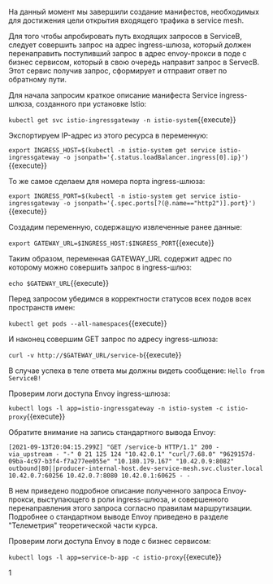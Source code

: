 На данный момент мы завершили создание манифестов, необходимых для достижения цели открытия входящего трафика в service mesh.

Для того чтобы апробировать путь входящих запросов в ServiceB, следует совершить запрос на адрес ingress-шлюза, который должен перенаправить поступивший запрос в адрес envoy-прокси в поде с бизнес сервисом, который в свою очередь направит запрос в ServecB. Этот сервис получив запрос, сформирует и отправит ответ по обратному пути.

Для начала запросим краткое описание манифеста Service ingress-шлюза, созданного при установке Istio:

`kubectl get svc istio-ingressgateway -n istio-system`{{execute}}

Экспортируем IP-адрес из этого ресурса в переменную:

`export INGRESS_HOST=$(kubectl -n istio-system get service istio-ingressgateway -o jsonpath='{.status.loadBalancer.ingress[0].ip}')`{{execute}}

То же самое сделаем для номера порта ingress-шлюза:

`export INGRESS_PORT=$(kubectl -n istio-system get service istio-ingressgateway -o jsonpath='{.spec.ports[?(@.name=="http2")].port}')`{{execute}}

Создадим переменную, содержащую извлеченные ранее данные:

`export GATEWAY_URL=$INGRESS_HOST:$INGRESS_PORT`{{execute}}

Таким образом, переменная GATEWAY_URL содержит адрес по которому можно совершить запрос в ingress-шлюз:

`echo $GATEWAY_URL`{{execute}}

Перед запросом убедимся в корректности статусов всех подов всех пространств имен:

`kubectl get pods --all-namespaces`{{execute}}

И наконец совершим GET запрос по адресу ingress-шлюза:

`curl -v http://$GATEWAY_URL/service-b`{{execute}}

В случае успеха в теле ответа мы должны видеть сообщение: `Hello from ServiceB!`

Проверим логи доступа Envoy ingress-шлюза:

`kubectl logs -l app=istio-ingressgateway -n istio-system -c istio-proxy`{{execute}}

Обратите внимание на запись стандартного вывода Envoy: 

`[2021-09-13T20:04:15.299Z] "GET /service-b HTTP/1.1" 200 - via_upstream - "-" 0 21 125 124 "10.42.0.1" "curl/7.68.0" "9629157d-09ba-4c97-b3f4-f7a277ee055e" "10.180.179.167" "10.42.0.9:8082" outbound|80||producer-internal-host.dev-service-mesh.svc.cluster.local 10.42.0.7:60256 10.42.0.7:8080 10.42.0.1:60625 - -`

В нем приведено подробное описание полученного запроса Envoy-прокси, выступающего в роли ingress-шлюза, и совершенного перенаправления этого запроса согласно правилам маршрутизации. Подробнее о стандартном выводе Envoy приведено в разделе "Телеметрия" теоретической части курса.

Проверим логи доступа Envoy в поде с бизнес сервисом:

`kubectl logs -l app=service-b-app -c istio-proxy`{{execute}}

1